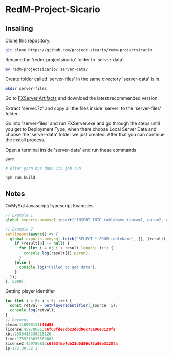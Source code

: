 # RedM-Project-Sicario


## Insalling

Clone this repository.
```bash
git clone https://github.com/project-sicario/redm-projectsicario 
```

Rename the 'redm-projectsicario' folder to 'server-data'.
```bash
mv redm-projectsicario/ server-data/ 
```

Create folder called 'server-files' in the same directory 'server-data' is in.
```bash
mkdir server-files
```

Go to [FXServer Artifacts](https://runtime.fivem.net/artifacts/fivem/build_server_windows/master/) and download the latest recommended version.

Extract 'server.7z' and copy all the files inside 'server' to the 'server-files' folder.

Go into 'server-files' and run FXServer.exe and go through the steps until you get to Deployment Type, when there choose Local Server Data and choose the 'server-data' folder we just created. After that you can continue the install process.

Open a terminal inside 'server-data' and run these commands
```bash
yarn

# After yarn has done its job run 

npm run build
```

## Notes

OxMySql Javascript/Typescript Examples
```ts
// Example 1
global.exports.oxmysql.insert("INSERT INTO tableName (param1, param2, param3) VALUES (?, ?, ?)", ["data1", "data2", "data3"])

// Example 2
setTimeout(async() => {
  global.exports.oxmysql.fetch("SELECT * FROM tableName", [], (result) => {
    if (result[0] != null) {
      for (let i = 0; i < result.length; i++) {
        console.log(result[i].param);
      }
    }else {
      console.log("Failed to get data");
    }
  });
}, 5000);
```

Getting player identifier
```ts
for (let i = 0; i < 5; i++) {
  const retval = GetPlayerIdentifier(_source, i);
  console.log(retval);
}
// Returns
steam:110000131ff6d05
license:459786813c6f63fde7db23d0d86c73a96e3128fa
xbl:2535413336218120
live:1759218635568883
license2:459786813c6f63fde7db23d0d86c73a96e3128fa
ip:172.30.32.1
```